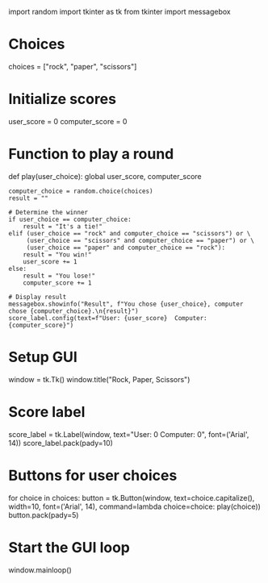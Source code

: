 import random
import tkinter as tk
from tkinter import messagebox

# Choices
choices = ["rock", "paper", "scissors"]

# Initialize scores
user_score = 0
computer_score = 0

# Function to play a round
def play(user_choice):
    global user_score, computer_score

    computer_choice = random.choice(choices)
    result = ""
    
    # Determine the winner
    if user_choice == computer_choice:
        result = "It's a tie!"
    elif (user_choice == "rock" and computer_choice == "scissors") or \
         (user_choice == "scissors" and computer_choice == "paper") or \
         (user_choice == "paper" and computer_choice == "rock"):
        result = "You win!"
        user_score += 1
    else:
        result = "You lose!"
        computer_score += 1
    
    # Display result
    messagebox.showinfo("Result", f"You chose {user_choice}, computer chose {computer_choice}.\n{result}")
    score_label.config(text=f"User: {user_score}  Computer: {computer_score}")

# Setup GUI
window = tk.Tk()
window.title("Rock, Paper, Scissors")

# Score label
score_label = tk.Label(window, text="User: 0  Computer: 0", font=('Arial', 14))
score_label.pack(pady=10)

# Buttons for user choices
for choice in choices:
    button = tk.Button(window, text=choice.capitalize(), width=10, font=('Arial', 14),
                       command=lambda choice=choice: play(choice))
    button.pack(pady=5)

# Start the GUI loop
window.mainloop()

